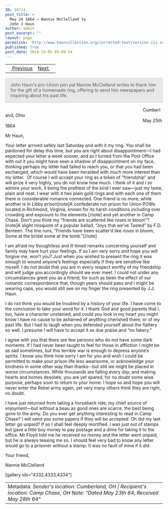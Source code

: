 ```yaml
---
ID: 10714
post_title: >
  May 24 1864 – Nannie McClelland to
  John J Haun
author: admin
post_excerpt: ""
layout: page
permalink: 'http://www.hauncollection.org/corrected-text/version-iii-series-ii/may-24-1864-nannie-to-john-j-haun%e2%80%a8/'
published: true
post_date: 2014-10-05 05:09:54
---
```

<table style="width: 100%;">
<tbody>
<tr>
<td style="text-align: left;"><a title="May 8 1864" href="http://www.hauncollection.org/version-3/version-iii-series-ii/may-8-1864-john-j-haun-to-mollie-burns%E2%80%A8/"><img src="https://lh3.googleusercontent.com/-EFJpxxNiPNw/VqgtWBCZrMI/AAAAAAAAAFU/WfY4lPFWWkg/s800-Ic42/Soeb-Plain-Arrows-8-10px.png" alt="" width="10" height="10" /> Previous</a></td>
<td style="text-align: right;"><a title="May 29 1864" href="http://www.hauncollection.org/version-3/version-iii-series-ii/may-29-1864-john-j-haun-to-mollie-burns%E2%80%A8/">Next <img src="https://lh3.googleusercontent.com/-67k0cYlpXHw/VqgtWKz1MXI/AAAAAAAAAFU/k9PW_Piyurk/s800-Ic42/Soeb-Plain-Arrows-5-10px.png" alt="" width="10" height="10" /></a></td>
</tr>
</tbody>
</table>
<p style="padding: 12px 16px 14px 16px; color: #555555; background-color: #e8e7e7; border: #d2d0cf 1px solid;">John Haun's pro-Union pen pal Nannie McClelland writes to thank him for the gift of a homemade ring, offering to send him newspapers and inquiring about his past life.</p>
<span style="margin-left: 440px;">Cumberland, Ohio
<span style="margin-left: 440px;">May 25th 1864</span></span>

Mr Haun,

Your letter arrived safely last Saturday and with it my ring. You shall be pardoned for delay this time, but you are right about disappointment—I had expected your letter a week sooner, and as I turned from the Post Office with out it you might have seen a shadow of disappointment on my face, thinking perhaps my letter had failed to reach you, or that you had been exchanged, which would have been heralded with much more interest than my letter.  Of course I will accept your ring as a token of “friendship” and will prize it very highly, you do not know how much. I think of it and I so admire your work, it being the prettiest of the kind I ever saw—just my taste, plain and neat. I wear with it two plain gold rings and with each one of them there is considerable romance connected. One friend is no more, while another is in Libby prison[note]A confederate run prison for Union POWs located in Richmond, Virginia, known for its harsh conditions including over crowding and exposure to the elements.[/note] and yet another in Camp Chase. Don’t you think my “friends are scattered like roses in bloom”?[note]A slight misquote of a popular ballad, “Joys that we’ve Tasted” by F.D. Benteen. The line runs, “Friends have been scatter’d like roses in bloom, Some at the bridal some at the tomb.”[/note]

I am afraid my thoughtless and ill timed remarks concerning yourself and family may have hurt your feelings. If so I am very sorry and hope you will forgive me, won’t you? Just when you wished to present the ring it was enough to wound anyone’s feelings especially if they are sensitive like myself. I do not doubt that you are in every respect worthy of my friendship and will judge you accordingly should we ever meet. I could not under any circumstances greet you as a friend, for such as been the effect of our romantic correspondence that, though years should pass and I might be wearing caps, you would still see on my finger the ring presented by J.J. Haun.

I do not think you would be troubled by a history of your life. I have come to the conclusion to take your word for it. I thank God and good parents that I, too, have a character unstained, and could you look in my heart you might know I have no cause to be ashamed of anything cherished there, or of my past life. But I had to laugh when you defended yourself about the flattery so well. I presume I will have to accept it as due praise and “no fakery.”

I agree with you that there are few persons who do not have some dark moments. If I had never been taught to feel for those in affliction I might be as sad sometimes, but this terrible war is enough to depress anyone’s spirits. I know you think how sorry I am for you and wish I could be permitted to make your prison life less wearisome, or acknowledge your kindness in some other way than thanks--but still we might be placed in worse circumstances. While thousands are falling every day, and making hearts and homes desolate, you are yet spared, for no doubt some wise purpose, perhaps soon to return to your home. I hope so and hope you will never enter the Rebel army again, yet very many others think they are right, no doubt.

I have just returned from taking a horseback ride, my chief source of enjoyment—but without a beau as good ones are scarce, the best being gone to the army. Do you ever get anything interesting to read in Camp Chase? I will send you some papers if they will be accepted. Oh did my last letter go unpaid? If so I shall feel deeply mortified. I was just out of stamps but gave a little boy money to pay postage and a dime for taking it to the office. Mr Floyd told me he received no money and the letter went unpaid, but he is always teasing me so. I should feel very bad to know any letter would go to a prisoner without a stamp. It was no fault of mine if it did.

Your friend,

Nannie McClelland

[gallery ids="4332,4333,4334"]
<table style="width: 100%;">
<tbody>
<tr>
<td>Metadata: <em>Sender's location: Cumberland, OH | Recipient's location: Camp Chase, OH</em>
<em>Note: "Dated May 23th 64, Received May 28th 64"</em></td>
</tr>
</tbody>
</table>